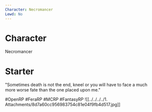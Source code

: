 ```yaml
---
Character: Necromancer
Lewd: No
---
```

# Character
Necromancer

# Starter
"Sometimes death is not the end, kneel or you will have to face a much more worse fate than the one placed upon me."
  
#OpenRP #FeraRP #MCRP #FantasyRP 
![[../../../../1. Attachments/8d7a60cc956983754c81e04f9fb4d517.jpg]]
